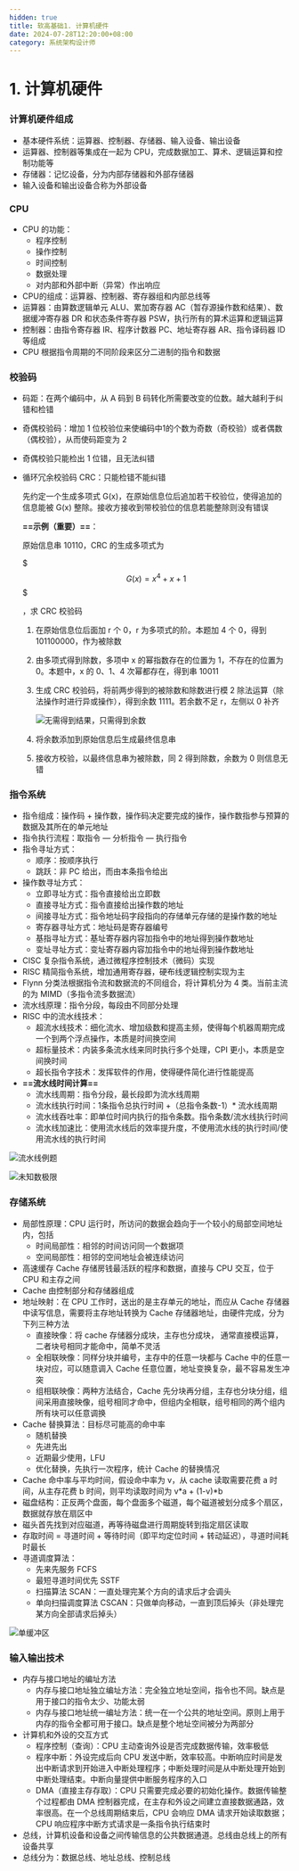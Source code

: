 ```yaml
---
hidden: true
title: 软高基础1. 计算机硬件
date: 2024-07-28T12:20:00+08:00
category: 系统架构设计师
---
```

# 1. 计算机硬件

### 计算机硬件组成

* 基本硬件系统：运算器、控制器、存储器、输入设备、输出设备
* 运算器、控制器等集成在一起为 CPU，完成数据加工、算术、逻辑运算和控制功能等
* 存储器：记忆设备，分为内部存储器和外部存储器
* 输入设备和输出设备合称为外部设备

### CPU

* CPU 的功能：
  * 程序控制
  * 操作控制
  * 时间控制
  * 数据处理
  * 对内部和外部中断（异常）作出响应
* CPU的组成：运算器、控制器、寄存器组和内部总线等
* 运算器：由算数逻辑单元 ALU、累加寄存器 AC（暂存源操作数和结果）、数据缓冲寄存器 DR 和状态条件寄存器 PSW，执行所有的算术运算和逻辑运算
* 控制器：由指令寄存器 IR、程序计数器 PC、地址寄存器 AR、指令译码器 ID 等组成
* CPU 根据指令周期的不同阶段来区分二进制的指令和数据

### 校验码

* 码距：在两个编码中，从 A 码到 B 码转化所需要改变的位数。越大越利于纠错和检错
* 奇偶校验码：增加 1 位校验位来使编码中1的个数为奇数（奇校验）或者偶数（偶校验），从而使码距变为 2
* 奇偶校验只能检出 1 位错，且无法纠错
* 循环冗余校验码 CRC：只能检错不能纠错

  先约定一个生成多项式 G(x)，在原始信息位后追加若干校验位，使得追加的信息能被 G(x) 整除。接收方接收到带校验位的信息若能整除则没有错误

  **==示例（重要）==**：

  原始信息串 10110，CRC 的生成多项式为

  $$$
  G(x)=x^4+x+1
  $$$

  ，求 CRC 校验码

  
  1. 在原始信息位后面加 r 个 0，r 为多项式的阶。本题加 4 个 0，得到 101100000，作为被除数
  2. 由多项式得到除数，多项中 x 的幂指数存在的位置为 1，不存在的位置为 0。本题中，x 的 0、1、4 次幂都存在，得到串 10011
  3. 生成 CRC 校验码，将前两步得到的被除数和除数进行模 2 除法运算（除法操作时进行异或操作），得到余数 1111。若余数不足 r，左侧以 0 补齐

     ![无需得到结果，只需得到余数](/images/system_architect/04ba381f-3002-4cdd-b775-51ab7d04924f/%E6%88%AA%E5%B1%8F2024-07-28%2022.28.00.png)
  4. 将余数添加到原始信息后生成最终信息串
  5. 接收方校验，以最终信息串为被除数，同 2 得到除数，余数为 0 则信息无错

### 指令系统

* 指令组成：操作码 + 操作数，操作码决定要完成的操作，操作数指参与预算的数据及其所在的单元地址
* 指令执行流程：取指令 — 分析指令 — 执行指令
* 指令寻址方式：
  * 顺序：按顺序执行
  * 跳跃：非 PC 给出，而由本条指令给出
* 操作数寻址方式：
  * 立即寻址方式：指令直接给出立即数
  * 直接寻址方式：指令直接给出操作数的地址
  * 间接寻址方式：指令地址码字段指向的存储单元存储的是操作数的地址
  * 寄存器寻址方式：地址码是寄存器编号
  * 基指寻址方式：基址寄存器内容加指令中的地址得到操作数地址
  * 变址寻址方式：变址寄存器内容加指令中的地址得到操作数地址
* CISC 复杂指令系统，通过微程序控制技术（微码）实现
* RISC 精简指令系统，增加通用寄存器，硬布线逻辑控制实现为主
* Flynn 分类法根据指令流和数据流的不同组合，将计算机分为 4 类。当前主流的为 MIMD（多指令流多数据流）
* 流水线原理：指令分段，每段由不同部分处理
* RISC 中的流水线技术：
  * 超流水线技术：细化流水、增加级数和提高主频，使得每个机器周期完成一个到两个浮点操作，本质是时间换空间
  * 超标量技术：内装多条流水线来同时执行多个处理，CPI 更小，本质是空间换时间
  * 超长指令字技术：发挥软件的作用，使得硬件简化进行性能提高
* **==流水线时间计算==**
  * 流水线周期：指令分段，最长段即为流水线周期
  * 流水线执行时间：1条指令总执行时间 +（总指令条数-1）\* 流水线周期
  * 流水线吞吐率：即单位时间内执行的指令条数。指令条数/流水线执行时间
  * 流水线加速比：使用流水线后的效率提升度，不使用流水线的执行时间/使用流水线的执行时间

 ![流水线例题](/images/system_architect/b3576d9c-c421-4a9e-836a-6ee07f3fd2af/%E6%88%AA%E5%B1%8F2024-07-28%2023.04.00.png)

 ![未知数极限](/images/system_architect/c25f1ef0-acd1-4d50-9b22-1288bcf2432b/%E6%88%AA%E5%B1%8F2024-07-28%2023.09.44.png)

### 存储系统

* 局部性原理：CPU 运行时，所访问的数据会趋向于一个较小的局部空间地址内，包括
  * 时间局部性：相邻的时间访问同一个数据项
  * 空间局部性：相邻的空间地址会被连续访问
* 高速缓存 Cache 存储房钱最活跃的程序和数据，直接与 CPU 交互，位于 CPU 和主存之间
* Cache 由控制部分和存储器组成
* 地址映射：在 CPU 工作时，送出的是主存单元的地址，而应从 Cache 存储器中读写信息，需要将主存地址转换为 Cache 存储器地址，由硬件完成，分为下列三种方法
  * 直接映像：将 cache 存储器分成块，主存也分成块， 通常直接模运算，二者块号相同才能命中，简单不灵活
  * 全相联映像：同样分块并编号，主存中的任意一块都与 Cache 中的任意一块对应，可以随意调入 Cache 任意位置，地址变换复杂，最不容易发生冲突
  * 组相联映像：两种方法结合，Cache 先分块再分组，主存也分块分组，组间采用直接映像，组号相同才命中，但组内全相联，组号相同的两个组内所有块可以任意调换
* Cache 替换算法：目标尽可能高的命中率
  * 随机替换
  * 先进先出
  * 近期最少使用，LFU
  * 优化替换，先执行一次程序，统计 Cache 的替换情况
* Cache 命中率与平均时间，假设命中率为 v，从 cache 读取需要花费 a 时间，从主存花费 b 时间，则平均读取时间为 v\*a + (1-v)\*b
* 磁盘结构：正反两个盘面，每个盘面多个磁道，每个磁道被划分成多个扇区，数据就存放在扇区中
* 磁头首先找到对应磁道，再等待磁盘进行周期旋转到指定扇区读取
* 存取时间 = 寻道时间 + 等待时间（即平均定位时间 + 转动延迟），寻道时间耗时最长
* 寻道调度算法：
  * 先来先服务 FCFS
  * 最短寻道时间优先 SSTF
  * 扫描算法 SCAN：一直处理完某个方向的请求后才会调头
  * 单向扫描调度算法 CSCAN：只做单向移动，一直到顶后掉头（非处理完某方向全部请求后掉头）

 ![单缓冲区](/images/system_architect/375dcba0-5868-49d6-b4ef-ce980e8caf40/%E6%88%AA%E5%B1%8F2024-07-30%2000.06.35.png)

### 输入输出技术

* 内存与接口地址的编址方法
  * 内存与接口地址独立编址方法：完全独立地址空间，指令也不同。缺点是用于接口的指令太少、功能太弱
  * 内存与接口地址统一编址方法：统一在一个公共的地址空间。原则上用于内存的指令全都可用于接口。缺点是整个地址空间被分为两部分
* 计算机和外设的交互方式
  * 程序控制（查询）：CPU 主动查询外设是否完成数据传输，效率极低
  * 程序中断：外设完成后向 CPU 发送中断，效率较高。中断响应时间是发出中断请求到开始进入中断处理程序；中断处理时间是从中断处理开始到中断处理结束。中断向量提供中断服务程序的入口
  * DMA（直接主存存取）：CPU 只需要完成必要的初始化操作。数据传输整个过程都由 DMA 控制器完成，在主存和外设之间建立直接数据通路，效率很高。在一个总线周期结束后，CPU 会响应 DMA 请求开始读取数据；CPU 响应程序中断方式请求是一条指令执行结束时
* 总线，计算机设备和设备之间传输信息的公共数据通道。总线由总线上的所有设备共享
* 总线分为：数据总线、地址总线、控制总线
